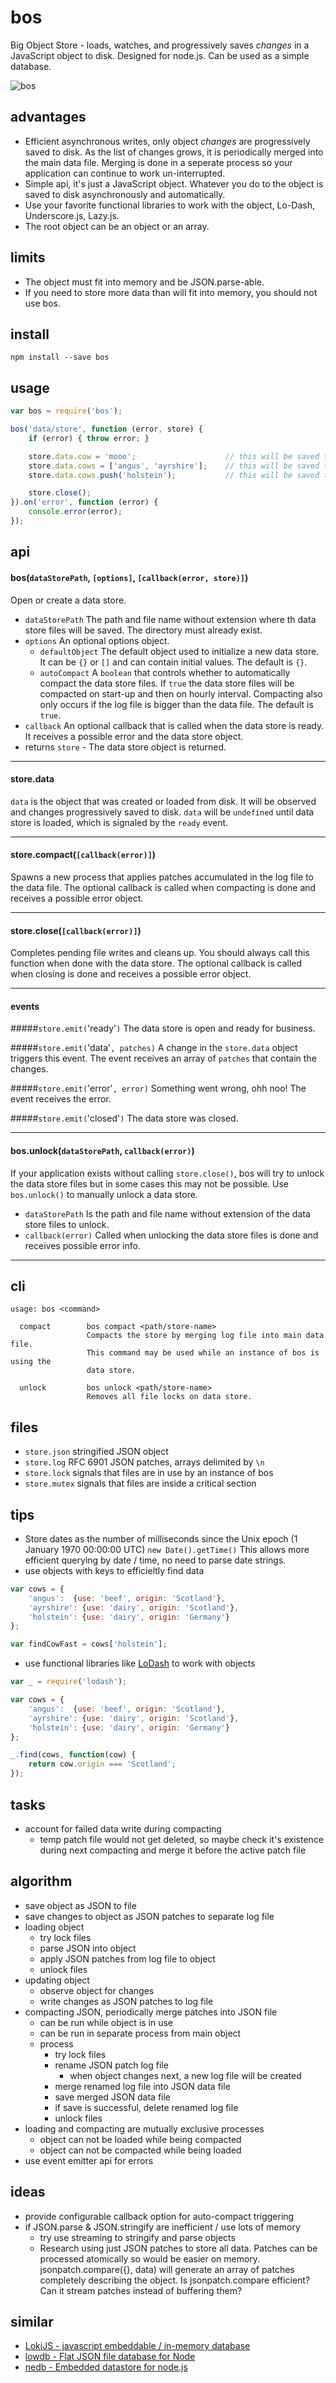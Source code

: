 bos
===
Big Object Store - loads, watches, and progressively saves *changes* in a JavaScript object to disk. Designed for node.js. Can be used as a simple database.

![bos](./bos-mascot.gif "bos")

advantages
----------
* Efficient asynchronous writes, only object *changes* are progressively saved to disk. As the list of changes grows, it is periodically merged into the main data file. Merging is done in a seperate process so your application can continue to work un-interrupted.
* Simple api, it's just a JavaScript object. Whatever you do to the object is saved to disk asynchronously and automatically. 
* Use your favorite functional libraries to work with the object, Lo-Dash, Underscore.js, Lazy.js.
* The root object can be an object or an array.

limits
------
* The object must fit into memory and be JSON.parse-able.
* If you need to store more data than will fit into memory, you should not use bos.

install
-------
```
npm install --save bos
```

usage
-----
```JavaScript
var bos = require('bos');

bos('data/store', function (error, store) {
    if (error) { throw error; }

    store.data.cow = 'mooo';                    // this will be saved to disk
    store.data.cows = ['angus', 'ayrshire'];    // this will be saved to disk
    store.data.cows.push('holstein');           // this will be saved to disk

    store.close();
}).on('error', function (error) {
    console.error(error);
});

```

api
---

#### bos(`dataStorePath`, `[options]`, `[callback(error, store)]`)
Open or create a data store.
* `dataStorePath` The path and file name without extension where th data store files will be saved. The directory must already exist.
* `options` An optional options object.
    * `defaultObject` The default object used to initialize a new data store. It can be `{}` or `[]` and can contain initial values. The default is `{}`.
    * `autoCompact` A `boolean` that controls whether to automatically compact the data store files. If `true` the data store files will be compacted on start-up and then on hourly interval. Compacting also only occurs if the log file is bigger than the data file. The default is `true`.
* `callback` An optional callback that is called when the data store is ready. It receives a possible error and the data store object.
* returns `store` - The data store object is returned.

-------------------------------------------------------------------------------
#### store.data 
`data` is the object that was created or loaded from disk. It will be observed and changes progressively saved to disk. `data` will be `undefined` until data store is loaded, which is signaled by the `ready` event.

-------------------------------------------------------------------------------
#### store.compact(`[callback(error)]`)
Spawns a new process that applies patches accumulated in the log file to the data file. The optional callback is called when compacting is done and receives a possible error object.

-------------------------------------------------------------------------------
#### store.close(`[callback(error)]`)
Completes pending file writes and cleans up. You should always call this function when done with the data store. The optional callback is called when closing is done and receives a possible error object.

-------------------------------------------------------------------------------
#### events

#####`store.emit(`'ready'`)`
The data store is open and ready for business.

#####`store.emit(`'data'`, patches)`
A change in the `store.data` object triggers this event. The event receives an array of `patches` that contain the changes.

#####`store.emit(`'error'`, error)`
Something went wrong, ohh noo! The event receives the error.

#####`store.emit(`'closed'`)`
The data store was closed.

-------------------------------------------------------------------------------
#### bos.unlock(`dataStorePath`, `callback(error)`)
If your application exists without calling `store.close()`, bos will try to unlock the data store files but in some cases this may not be possible. Use `bos.unlock()` to manually unlock a data store.
* `dataStorePath` Is the path and file name without extension of the data store files to unlock.
* `callback(error)` Called when unlocking the data store files is done and receives possible error info.

-------------------------------------------------------------------------------
cli
---
```
usage: bos <command>

  compact        bos compact <path/store-name>
                 Compacts the store by merging log file into main data file.
                 This command may be used while an instance of bos is using the
                 data store.

  unlock         bos unlock <path/store-name>
                 Removes all file locks on data store.
```

files
-----
* `store.json` stringified JSON object
* `store.log` RFC 6901 JSON patches, arrays delimited by `\n`
* `store.lock` signals that files are in use by an instance of bos
* `store.mutex` signals that files are inside a critical section

tips
----
* Store dates as the number of milliseconds since the Unix epoch (1 January 1970 00:00:00 UTC) `new Date().getTime()` This allows more efficient querying by date / time, no need to parse date strings.
* use objects with keys to efficieltly find data
```JavaScript
var cows = {
    'angus':  {use: 'beef', origin: 'Scotland'},
    'ayrshire': {use: 'dairy', origin: 'Scotland'},
    'holstein': {use: 'dairy', origin: 'Germany'}
};

var findCowFast = cows['holstein'];
```
* use functional libraries like [LoDash](https://lodash.com/docs) to work with objects
```JavaScript
var _ = require('lodash');

var cows = {
    'angus':  {use: 'beef', origin: 'Scotland'},
    'ayrshire': {use: 'dairy', origin: 'Scotland'},
    'holstein': {use: 'dairy', origin: 'Germany'}
};

_.find(cows, function(cow) {
    return cow.origin === 'Scotland';
});
```

tasks
-----
* account for failed data write during compacting
    * temp patch file would not get deleted, so maybe check it's existence during next compacting and merge it before the active patch file

algorithm
---------
* save object as JSON to file
* save changes to object as JSON patches to separate log file
* loading object
    * try lock files
    * parse JSON into object
    * apply JSON patches from log file to object
    * unlock files
* updating object
    * observe object for changes
    * write changes as JSON patches to log file
* compacting JSON, periodically merge patches into JSON file
    * can be run while object is in use
    * can be run in separate process from main object
    * process
        * try lock files
        * rename JSON patch log file
            * when object changes next, a new log file will be created
        * merge renamed log file into JSON data file
        * save merged JSON data file
        * if save is successful, delete renamed log file
        * unlock files
* loading and compacting are mutually exclusive processes
    * object can not be loaded while being compacted
    * object can not be compacted while being loaded
* use event emitter api for errors

ideas
-----
* provide configurable callback option for auto-compact triggering
* if JSON.parse & JSON.stringify are inefficient / use lots of memory
    * try use streaming to stringify and parse objects
    * Research using just JSON patches to store all data. Patches can be processed atomically so would be easier on memory. jsonpatch.compare({}, data) will generate an array of patches completely describing the object. Is jsonpatch.compare efficient? Can it stream patches instead of buffering them?

similar
-------
* [LokiJS - javascript embeddable / in-memory database](https://github.com/techfort/LokiJS)
* [lowdb - Flat JSON file database for Node](https://github.com/typicode/lowdb)
* [nedb - Embedded datastore for node.js](https://github.com/louischatriot/nedb)